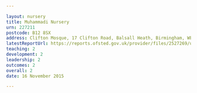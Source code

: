 ```yaml
---

layout: nursery
title: Muhammadi Nursery
urn: 227211
postcode: B12 8SX
address: Clifton Mosque, 17 Clifton Road, Balsall Heath, Birmingham, WEST MIDLANDS, B12 8SX
latestReportUrl: https://reports.ofsted.gov.uk/provider/files/2527269/urn/227211.pdf
teaching: 2
development: 2
leadership: 2
outcomes: 2
overall: 2
date: 16 November 2015

---
```

